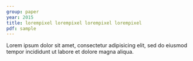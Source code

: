 ```yaml
---
group: paper
year: 2015
title: lorempixel lorempixel lorempixel lorempixel
pdf: sample
---
```

Lorem ipsum dolor sit amet, consectetur adipisicing elit, sed do eiusmod tempor incididunt ut labore et dolore magna aliqua.
